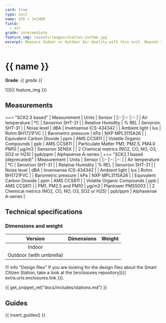 ```yaml
---
card: true
type: unit
name: SCK + 2xCHEM
field:
  - air
grade: intermediate
feature_img: /assets/images/station-2xchem.jpg
excerpt: Measure Indoor or Outdoor Air Quality with this unit. Beyond the metrics from the kit, it can measure 2 chemical composition metrics with electrochemical sensors.
---
```


# {{ name }}

**Grade**: _{{ grade }}_

![]({{ feature_img }})

## Measurements

=== "SCK2.3 based"
    | Measurement                           | Units | Sensor                |
    |:-                                     |:-:    |:-:                    |
    | Air temperature                       | ºC    | Sensirion SHT-31      |
    | Relative Humidity                     | % REL | Sensirion SHT-31      |
    | Noise level                           | dBA   | Invensense ICS-434342 |
    | Ambient light                         | lux   | Rohm BH1721FVC        |
    | Barometric pressure                   | kPa   | NXP MPL3115A26        |
    | Equivalent Carbon Dioxide             | ppm   | AMS CCS811            |
    | Volatile Organic Compounds            | ppb   | AMS CCS811            |
    | Particulate Matter PM1, PM2.5, PM4.0 PM10   | µg/m3 | Sensirion SEN5X    |
    | 2 Chemical metrics (NO2, CO, NO, O3, SO2 or H2S) | ppb/ppm | Alphasense A-series    |
=== "SCK2.1 based (deprecated)"
    | Measurement                           | Units | Sensor                |
    |:-                                     |:-:    |:-:                    |
    | Air temperature                       | ºC    | Sensirion SHT-31      |
    | Relative Humidity                     | % REL | Sensirion SHT-31      |
    | Noise level                           | dBA   | Invensense ICS-434342 |
    | Ambient light                         | lux   | Rohm BH1721FVC        |
    | Barometric pressure                   | kPa   | NXP MPL3115A26        |
    | Equivalent Carbon Dioxide             | ppm   | AMS CCS811            |
    | Volatile Organic Compounds            | ppb   | AMS CCS811            |
    | PM1, PM2.5 and PM10                   | µg/m3 | Plantower PMS5003     |
    | 2 Chemical metrics (NO2, CO, NO, O3, SO2 or H2S) | ppb/ppm | Alphasense A-series    |

## Technical specifications

### Dimensions and weight

| Version                   | Dimensions | Weight |
| :-:                       | :-         | :-     |
| Indoor                    |            |        |
| Outdoor (with umbrella)   |            |        |

!!! info "Design files"
    If you are looking for the design files about the Smart Citizen Station, take a look at the [enclosures repository]({{ extra.urls.enclosures.link }}).

{{ get_snippet_rel("docs/includes/stations.md") }}

## Guides

{{ insert_guides() }}